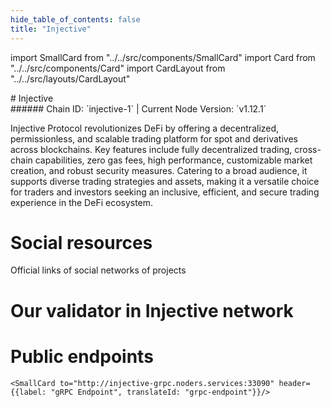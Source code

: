 ```yaml
---
hide_table_of_contents: false
title: "Injective"
---
```


import SmallCard from "../../src/components/SmallCard"
import Card from "../../src/components/Card"
import CardLayout from "../../src/layouts/CardLayout"

<div class="h1-with-icon icon-injective">
# Injective
</div>
###### Chain ID: `injective-1` | Current Node Version: `v1.12.1`


Injective Protocol revolutionizes DeFi by offering a decentralized, permissionless, and scalable trading platform for spot and derivatives across blockchains. Key features include fully decentralized trading, cross-chain capabilities, zero gas fees, high performance, customizable market creation, and robust security measures. Catering to a broad audience, it supports diverse trading strategies and assets, making it a versatile choice for traders and investors seeking an inclusive, efficient, and secure trading experience in the DeFi ecosystem.

# Social resources
Official links of social networks of projects

<CardLayout autoFitEnabled={false}>
    <SmallCard to="https://injective.com/" header={{label: "Website", translateId: "social-telegram"}} iconPath="img/website-icon.svg"/>
    <SmallCard to="https://github.com/InjectiveLabs" header={{label: "GitHub", translateId: "social-telegram"}} iconPath="img/github-icon.svg"/>
    <SmallCard to="https://discord.com/invite/NK4qdbv" header={{label: "Discord", translateId: "social-telegram"}} iconPath="img/discord-icon.svg"/>
    <SmallCard to="https://twitter.com/Injective" header={{label: "X", translateId: "social-telegram"}} iconPath="img/x-icon.svg"/>
    <SmallCard to="https://t.me/joininjective" header={{label: "Telegram", translateId: "social-telegram"}} iconPath="img/telegram-icon.svg"/>
</CardLayout>

# Our validator in Injective network

<CardLayout autoFitEnabled={true}>
    <Card
        to="https://www.mintscan.io/injective/validators/injvaloper17ucaxqrwmzak0g98ly3r6h30zm3r5ph4c68n6k"
        header={{
            label: "[NODERS]TEAM",
            translateId: "development-setup",
        }}
        body={{
            label: "Trusted blockchain validator",
        }}
        iconPath="img/kotlin-icon.svg"
    />
</CardLayout>

# Public endpoints 

<CardLayout autoFitEnabled={true}>
    <SmallCard to="https://injective-rpc.noders.services" header={{label: "RPC Endpoint", translateId: "rpc-endpoint"}}/>
    <SmallCard to="https://injective-api.noders.services" header={{label: "API Endpoint", translateId: "api-endpoint"}}/>
    
    <SmallCard to="http://injective-grpc.noders.services:33090" header={{label: "gRPC Endpoint", translateId: "grpc-endpoint"}}/>
</CardLayout>


